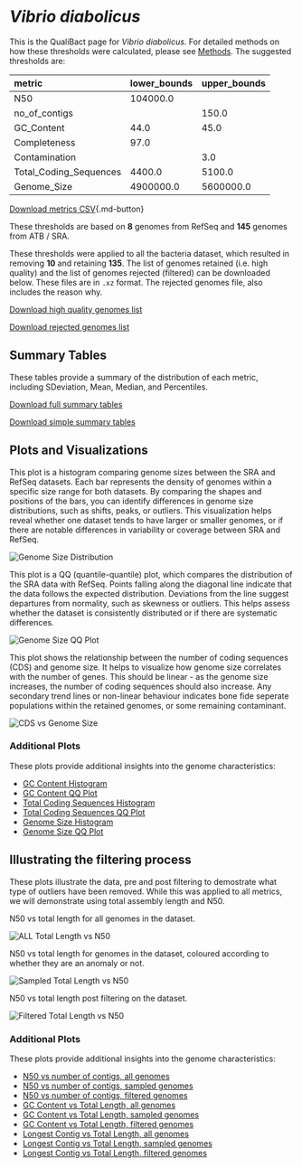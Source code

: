 # *Vibrio diabolicus*

This is the QualiBact page for *Vibrio diabolicus*. For detailed methods on how these thresholds were calculated, please see [Methods](../../methods.md).
The suggested thresholds are: 

| metric                 | lower_bounds   | upper_bounds   |
|:-----------------------|:---------------|:---------------|
| N50                    | 104000.0       |                |
| no_of_contigs          |                | 150.0          |
| GC_Content             | 44.0           | 45.0           |
| Completeness           | 97.0           |                |
| Contamination          |                | 3.0            |
| Total_Coding_Sequences | 4400.0         | 5100.0         |
| Genome_Size            | 4900000.0      | 5600000.0      |

[Download metrics CSV](Vibrio_diabolicus_metrics.csv){.md-button}


These thresholds are based on **8** genomes from RefSeq and **145** genomes from ATB / SRA.

These thresholds were applied to all the bacteria dataset, which resulted in removing **10** and retaining **135**.
The list of genomes retained (i.e. high quality) and the list of genomes rejected (filtered) can be downloaded below. These files are in `.xz` format. The rejected genomes file, also includes the reason why.

[Download high quality genomes list](Vibrio_diabolicus_high_quality_genomes.csv.xz)


[Download rejected genomes list](Vibrio_diabolicus_filtered_out_genomes.csv.xz)



## Summary Tables
These tables provide a summary of the distribution of each metric, including SDeviation, Mean, Median, and Percentiles.

[Download full summary tables](summary.csv)

[Download simple summary tables](selected_summary.csv)

## Plots and Visualizations

This plot is a histogram comparing genome sizes between the SRA and RefSeq datasets. Each bar represents the density of genomes within a specific size range for both datasets. By comparing the shapes and positions of the bars, you can identify differences in genome size distributions, such as shifts, peaks, or outliers. This visualization helps reveal whether one dataset tends to have larger or smaller genomes, or if there are notable differences in variability or coverage between SRA and RefSeq.

![Genome Size Distribution](Genome_Size_refseq_histogram_kde.png)

This plot is a QQ (quantile-quantile) plot, which compares the distribution of the SRA data with RefSeq. Points falling along the diagonal line indicate that the data follows the expected distribution. Deviations from the line suggest departures from normality, such as skewness or outliers. This helps assess whether the dataset is consistently distributed or if there are systematic differences.

![Genome Size QQ Plot](Genome_Size_refseq_qqplot.png)

This plot shows the relationship between the number of coding sequences (CDS) and genome size. It helps to visualize how genome size correlates with the number of genes. This should be linear - as the genome size increases, the number of coding sequences should also increase. Any secondary trend lines or non-linear behaviour indicates bone fide seperate populations within the retained genomes, or some remaining contaminant. 

![CDS vs Genome Size](Vibrio_diabolicus_CDS_vs_Genome_Size.png)

### Additional Plots

These plots provide additional insights into the genome characteristics:

- [GC Content Histogram](GC_Content_refseq_histogram_kde.png)
- [GC Content QQ Plot](GC_Content_refseq_qqplot.png)
- [Total Coding Sequences Histogram](Total_Coding_Sequences_refseq_histogram_kde.png)
- [Total Coding Sequences QQ Plot](Total_Coding_Sequences_refseq_qqplot.png)
- [Genome Size Histogram](Genome_Size_refseq_histogram_kde.png)
- [Genome Size QQ Plot](Genome_Size_refseq_qqplot.png)
## Illustrating the filtering process
These plots illustrate the data, pre and post filtering to demostrate what type of outliers have been removed. While this was applied to all metrics, we will demonstrate using total assembly length and N50.

N50 vs total length for all genomes in the dataset.

![ALL Total Length vs N50](Vibrio_diabolicus_all_total_length_N50.png)

N50 vs total length for genomes in the dataset, coloured according to whether they are an anomaly or not.

![Sampled Total Length vs N50](Vibrio_diabolicus_sample_total_length_N50.png)

N50 vs total length post filtering on the dataset.

![Filtered Total Length vs N50](Vibrio_diabolicus_filt_total_length_N50.png)

### Additional Plots

These plots provide additional insights into the genome characteristics:

- [N50 vs number of contigs, all genomes](Vibrio_diabolicus_all_N50_number.png)
- [N50 vs number of contigs, sampled genomes](Vibrio_diabolicus_sample_N50_number.png)
- [N50 vs number of contigs, filtered genomes](Vibrio_diabolicus_filt_N50_number.png)
- [GC Content vs Total Length, all genomes](Vibrio_diabolicus_all_total_length_GC_Content.png)
- [GC Content vs Total Length, sampled genomes](Vibrio_diabolicus_sample_total_length_GC_Content.png)
- [GC Content vs Total Length, filtered genomes](Vibrio_diabolicus_filt_total_length_GC_Content.png)
- [Longest Contig vs Total Length, all genomes](Vibrio_diabolicus_all_total_length_longest.png)
- [Longest Contig vs Total Length, sampled genomes](Vibrio_diabolicus_sample_total_length_longest.png)
- [Longest Contig vs Total Length, filtered genomes](Vibrio_diabolicus_filt_total_length_longest.png)
